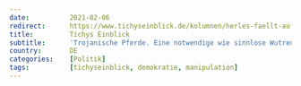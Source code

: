 ```yaml
---
date:          2021-02-06
redirect:      https://www.tichyseinblick.de/kolumnen/herles-faellt-auf/trojanische-pferde-eine-notwendige-wie-sinnlose-wutrede/
title:         Tichys Einblick
subtitle:      'Trojanische Pferde. Eine notwendige wie sinnlose Wutrede.'
country:       DE
categories:    [Politik]
tags:          [tichyseinblick, demokratie, manipulation]
---
```

